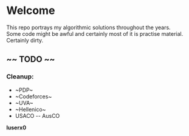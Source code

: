 # Welcome

This repo portrays my algorithmic solutions throughout the years.  
Some code might be awful and certainly most of it is practise material.
Certainly dirty.

## ~~ TODO ~~
### Cleanup:
- ~PDP~
- ~Codeforces~
- ~UVA~
- ~Hellenico~
- USACO -- AusCO

**luserx0**  

